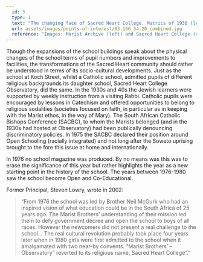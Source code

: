 ```yaml
---
  id: 5
  type: 1
  text: "The changing face of Sacred Heart College. Matrics of 1930 (left) and Matrics of 2016 (right). "
  url: assets/images/points-of-interest/03.166_34.20_combined.jpg
  reference: "Images: Marist Archive (left) and Sacred Heart College (right)"
---
```

Though the expansions of the school buildings speak about the physical changes of the school terms of pupil numbers and improvements to facilities, the transformations of the Sacred Heart community should rather be understood in terms of its socio-cultural developments. Just as the school at Koch Street, whilst a Catholic school, admitted pupils of different religious backgrounds its daughter school, Sacred Heart College Observatory, did the same. In the 1930s and 40s the Jewish learners were supported by weekly instruction from a visiting Rabbi. Catholic pupils were encouraged by lessons in Catechism and offered opportunities to belong to religious sodalities (societies focused on faith, in particular as in keeping with the Marist ethos, in the way of Mary). The South African Catholic Bishops Conference (SACBC), to whom the Marists belonged (and in the 1930s had hosted at Observatory) had been publically denouncing discriminatory policies. In 1975 the SACBC declared their position around Open Schooling (racially integrated) and not long after the Soweto uprising brought to the fore this issue at home and internationally.

In 1976 no school magazine was produced. By no means was this was to erase the significance of this year but rather highlights the year as a new starting point in the history of the school. The years between 1976-1980 saw the school become Open and Co-Educational.

Former Principal, Steven Lowry, wrote in 2002:

> “From 1976 the school was led by Brother Neil McGurk who had an inspired vision of what education could be in the South Africa of 25 years ago. The Marist Brothers’ understanding of their mission led them to defy government decree and open the school to boys of all races. However the newcomers did not present a real challenge to the school… The real cultural revolution probably took place four years later when in 1980 girls were first admitted to the school when it amalgamated with two near-by convents. “Marist Brothers’ – Observatory” reverted to its religious name, Sacred Heart College”.”
        